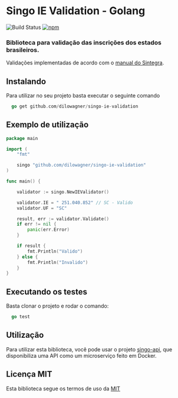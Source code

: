 # Singo IE Validation - Golang

![Build Status](https://travis-ci.org/dilowagner/singo-ie-validation.svg?branch=master)
[![npm](https://img.shields.io/npm/l/express.svg)]()

### Biblioteca para validação das inscrições dos estados brasileiros.

Validações implementadas de acordo com o [manual do Sintegra](http://www.sintegra.gov.br/insc_est.html).

## Instalando
Para utilizar no seu projeto basta executar o seguinte comando

```go
  go get github.com/dilowagner/singo-ie-validation
```

## Exemplo de utilização


```go
package main

import (
	"fmt"

	singo "github.com/dilowagner/singo-ie-validation"
)

func main() {

	validator := singo.NewIEValidator()

	validator.IE = " 251.040.852" // SC - Valido
	validator.UF = "SC"

	result, err := validator.Validate()
	if err != nil {
		panic(err.Error)
	}

	if result {
		fmt.Println("Valido")
	} else {
		fmt.Println("Invalido")
	}
}

```

## Executando os testes
Basta clonar o projeto e rodar o comando:

```go
  go test
```

## Utilização
Para utilizar esta biblioteca, você pode usar o projeto [singo-api](https://github.com/dilowagner/singo-api), que disponibiliza uma API como um microserviço feito em Docker.

## Licença MIT
Esta biblioteca segue os termos de uso da [MIT](https://github.com/dilowagner/singo-ie-validation/blob/master/LICENSE)

